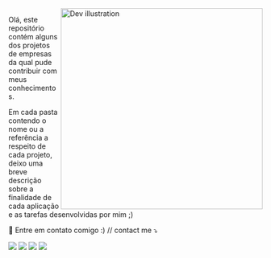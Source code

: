 <img src="https://image.freepik.com/fotos-gratis/tela-de-digitalizacao-de-programador-em-seu-smartwatch-com-camera-do-smartphone_1098-18710.jpg" min-width="400px" max-width="400px" width="400px" align="right" alt="Dev illustration">

<p align="left"> 
Olá, este repositório contém alguns dos projetos de empresas da qual pude contribuir com meus conhecimentos.

Em cada pasta contendo o nome ou a referência a respeito de cada projeto, deixo uma breve descrição sobre a finalidade de cada aplicação e as tarefas desenvolvidas por mim ;)

</p>

<p align="left">
  💌 Entre em contato comigo :) // contact me ⤵️
</p>

<p align="left">
  <a href="mailto:guyi091192@gmail.com" alt="Gmail">
  <img src="https://img.shields.io/badge/-Gmail-FF0000?style=flat-square&labelColor=FF0000&logo=gmail&logoColor=white&link=LINK-DO-SEU-EMAIL" /></a>

  <a href="https://www.linkedin.com/in/guyi02/" alt="Linkedin">
  <img src="https://img.shields.io/badge/-Linkedin-0e76a8?style=flat-square&logo=Linkedin&logoColor=white&link=LINK-DO-SEU-LINKEDIN" /></a>

  <a href="https://www.facebook.com/guyi02" alt="Facebook">
  <img src="https://img.shields.io/badge/-Facebook-3b5998?style=flat-square&labelColor=3b5998&logo=facebook&logoColor=white&link=LINK-DO-SEU-FACEBOOK"/></a>

  <a href="https://www.instagram.com/_guiferreeira/" alt="Instagram">
  <img src="https://img.shields.io/badge/-Instagram-DF0174?style=flat-square&labelColor=DF0174&logo=instagram&logoColor=white&link=LINK-DO-SEU-INSTAGRAM"/></a>
</p>
